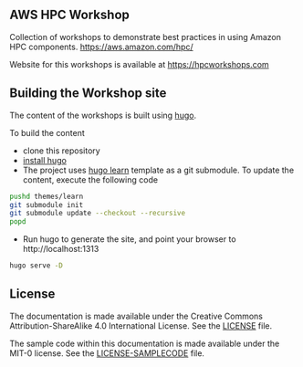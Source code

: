 ## AWS HPC Workshop


Collection of workshops to demonstrate best practices in using Amazon HPC components. https://aws.amazon.com/hpc/

Website for this workshops is available at https://hpcworkshops.com

## Building the Workshop site

The content of the workshops is built using [hugo](https://gohugo.io/).

To build the content
 * clone this repository
 * [install hugo](https://gohugo.io/getting-started/installing/)
 * The project uses [hugo learn](https://github.com/matcornic/hugo-theme-learn/) template as a git submodule. To update the content, execute the following code
```bash
pushd themes/learn
git submodule init
git submodule update --checkout --recursive
popd
```
 * Run hugo to generate the site, and point your browser to http://localhost:1313
```bash
hugo serve -D
```

## License

The documentation is made available under the Creative Commons Attribution-ShareAlike 4.0 International License. See the [LICENSE](LICENSE) file.

The sample code within this documentation is made available under the MIT-0 license. See the [LICENSE-SAMPLECODE](LICENSE-SAMPLECODE) file.
